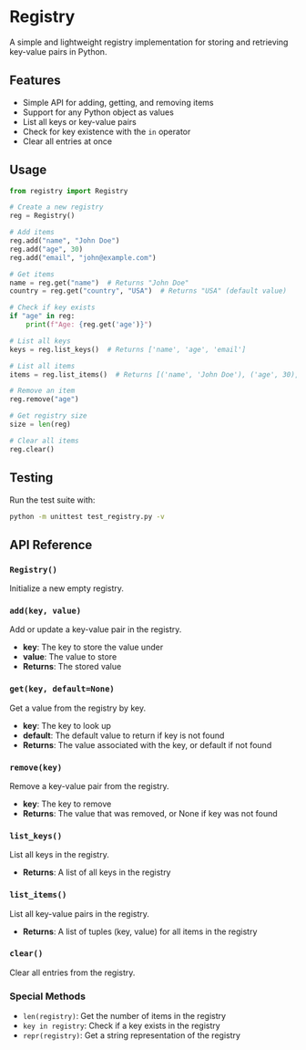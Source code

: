 # Registry

A simple and lightweight registry implementation for storing and retrieving key-value pairs in Python.

## Features

- Simple API for adding, getting, and removing items
- Support for any Python object as values
- List all keys or key-value pairs
- Check for key existence with the `in` operator
- Clear all entries at once

## Usage

```python
from registry import Registry

# Create a new registry
reg = Registry()

# Add items
reg.add("name", "John Doe")
reg.add("age", 30)
reg.add("email", "john@example.com")

# Get items
name = reg.get("name")  # Returns "John Doe"
country = reg.get("country", "USA")  # Returns "USA" (default value)

# Check if key exists
if "age" in reg:
    print(f"Age: {reg.get('age')}")

# List all keys
keys = reg.list_keys()  # Returns ['name', 'age', 'email']

# List all items
items = reg.list_items()  # Returns [('name', 'John Doe'), ('age', 30), ...]

# Remove an item
reg.remove("age")

# Get registry size
size = len(reg)

# Clear all items
reg.clear()
```

## Testing

Run the test suite with:

```bash
python -m unittest test_registry.py -v
```

## API Reference

### `Registry()`

Initialize a new empty registry.

### `add(key, value)`

Add or update a key-value pair in the registry.

- **key**: The key to store the value under
- **value**: The value to store
- **Returns**: The stored value

### `get(key, default=None)`

Get a value from the registry by key.

- **key**: The key to look up
- **default**: The default value to return if key is not found
- **Returns**: The value associated with the key, or default if not found

### `remove(key)`

Remove a key-value pair from the registry.

- **key**: The key to remove
- **Returns**: The value that was removed, or None if key was not found

### `list_keys()`

List all keys in the registry.

- **Returns**: A list of all keys in the registry

### `list_items()`

List all key-value pairs in the registry.

- **Returns**: A list of tuples (key, value) for all items in the registry

### `clear()`

Clear all entries from the registry.

### Special Methods

- `len(registry)`: Get the number of items in the registry
- `key in registry`: Check if a key exists in the registry
- `repr(registry)`: Get a string representation of the registry
